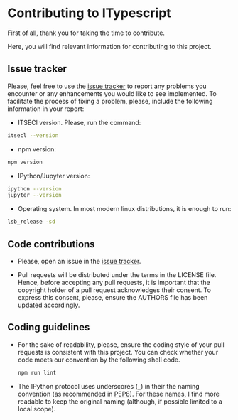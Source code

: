 # Contributing to ITypescript

First of all, thank you for taking the time to contribute.

Here, you will find relevant information for contributing to this project.

## Issue tracker

Please, feel free to use the [issue
tracker](https://github.com/xwang2713/itsecl/issues) to report any problems
you encounter or any enhancements you would like to see implemented. To
facilitate the process of fixing a problem, please, include the following
information in your report:

- ITSECl version. Please, run the command:

```sh
itsecl --version
```

- npm version:

```sh
npm version
```

- IPython/Jupyter version:

```sh
ipython --version
jupyter --version
```

- Operating system. In most modern linux distributions, it is enough to run:

```sh
lsb_release -sd
```

## Code contributions

- Please, open an issue in the [issue
  tracker](https://github.com/xwang2713/itsecl/issues).

- Pull requests will be distributed under the terms in the LICENSE file. Hence,
  before accepting any pull requests, it is important that the copyright holder
  of a pull request acknowledges their consent. To express this consent, please,
  ensure the AUTHORS file has been updated accordingly.

## Coding guidelines

- For the sake of readability, please, ensure the coding style of your pull
  requests is consistent with this project.
  You can check whether your code meets our convention by the following shell code.
  ```sh
  npm run lint
  ```

- The IPython protocol uses underscores (`_`) in their the naming convention (as
  recommended in [PEP8](https://www.python.org/dev/peps/pep-0008/)). For these
  names, I find more readable to keep the original naming (although, if possible
  limited to a local scope).
